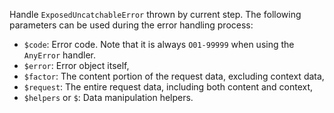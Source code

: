 Handle `ExposedUncatchableError` thrown by current step. The following parameters can be used during the error handling process:

- `$code`: Error code. Note that it is always `O01-99999` when using the `AnyError` handler.
- `$error`: Error object itself,
- `$factor`: The content portion of the request data, excluding context data,
- `$request`: The entire request data, including both content and context,
- `$helpers` or `$`: Data manipulation helpers.

